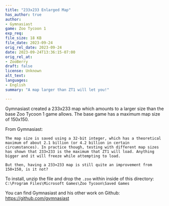 ```yaml
---
title: "233x233 Enlarged Map"
has_author: true
author: 
- Gymnasiast
game: Zoo Tycoon 1
exp_req: 
file_size: 18 KB
file_date: 2023-09-24
orig_rel_date: 2023-09-24
date: 2023-09-24T13:36:15-07:00
orig_rel_at: 
- ZooBerry
draft: false
license: Unknown
alt_text: 
languages:
- English
summary: "A map larger than ZT1 will let you!"

---
```


Gymnasiast created a 233x233 map which amounts to a larger size than the base Zoo Tycoon 1 game allows. The base game has a maximum map size of 150x150.

From Gymnasiast:

`The map size is saved using a 32-bit integer, which has a theoretical maximum of about 2.1 billion (or 4.2 billion in certain circumstances). In practice though, testing with different map sizes has shown that 233×233 is the maximum that ZT1 will load. Anything bigger and it will freeze while attempting to load.`

`But then, having a 233×233 map is still quite an improvement from 150×150, is it not?`

To install, unzip the file and drop the `.zoo` within inside of this directory: `C:\Program Files\Microsoft Games\Zoo Tycoon\Saved Games`

You can find Gymnasiast and his other work on Github: https://github.com/gymnasiast